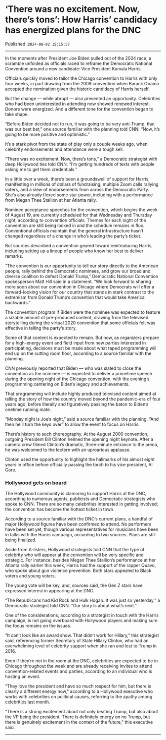 # ‘There was no excitement. Now, there’s tons’: How Harris’ candidacy has energized plans for the DNC

Published :`2024-08-02 15:15:57`

---

In the moments after President Joe Biden pulled out of the 2024 race, a scramble unfolded as officials raced to reframe the Democratic National Convention around a new candidate: Vice President Kamala Harris.

Officials quickly moved to tailor the Chicago convention to Harris with only four weeks, in part drawing from the 2008 convention when Barack Obama accepted the nomination given the historic candidacy of Harris herself.

But the change — while abrupt — also presented an opportunity. Celebrities who had been uninterested in attending now showed renewed interest. Donors were energized. And a different tone for the convention began to take shape.

“Before Biden decided not to run, it was going to be very anti-Trump, that was our best bet,” one source familiar with the planning told CNN. “Now, it’s going to be more positive and optimistic.”

It’s a stark pivot from the state of play only a couple weeks ago, when celebrity endorsements and attendance were a tough sell.

“There was no excitement. Now, there’s tons,” a Democratic strategist with deep Hollywood ties told CNN. “I’m getting hundreds of texts with people asking me to get them credentials.”

In a little over a week, there’s been a groundswell of support for Harris, manifesting in millions of dollars of fundraising, multiple Zoom calls rallying voters, and a slew of endorsements from across the Democratic Party. She’s also already flexed some star power, including with a performance from Megan Thee Stallion at her Atlanta rally.

Nominee acceptance speeches for the convention, which begins the week of August 19, are currently scheduled for that Wednesday and Thursday night, according to convention officials. Themes for each night of the convention are still being locked in and the schedule remains in flux. Conventional officials maintain that the general infrastructure hasn’t changed regardless of a change in who’s leading the party’s ticket.

But sources described a convention geared toward reintroducing Harris, including setting up a lineup of people who know her best to deliver remarks.

“The convention is our opportunity to tell our story directly to the American people, rally behind the Democratic nominees, and grow our broad and diverse coalition to defeat Donald Trump,” Democratic National Convention spokesperson Matt Hill said in a statement. “We look forward to sharing more soon about our convention in Chicago where Democrats will offer a forward-looking vision for our country that stands in stark contrast to the extremism from Donald Trump’s convention that would take America backwards.”

The convention program if Biden were the nominee was expected to feature a sizable amount of pre-produced content, drawing from the televised storytelling during the virtual 2020 convention that some officials felt was effective in telling the party’s story.

Some of that content is expected to remain. But now, as organizers prepare for a high-energy event and field input from new parties interested in participating, decisions must be made about what taped programming will end up on the cutting room floor, according to a source familiar with the planning.

CNN previously reported that Biden — who was slated to close the convention as the nominee — is expected to deliver a primetime speech during the opening night of the Chicago convention, with the evening’s programming centering on Biden’s legacy and achievements.

That programming will include highly produced televised content aimed at telling the story of how the country moved beyond the pandemic-era of four years ago, before literally and figuratively passing the baton to Biden’s onetime running mate.

“Monday night is Joe’s night,” said a source familiar with the planning. “And then he’ll turn the keys over” to allow the event to focus on Harris.

There’s history to such choreography. At the August 2000 convention, outgoing President Bill Clinton helmed the opening night keynote. After a camera crew filmed Clinton’s dramatic, three-minute entrance to the arena, he was welcomed to the lectern with an uproarious applause.

Clinton used the opportunity to highlight the hallmarks of his almost eight years in office before officially passing the torch to his vice president, Al Gore.

### Hollywood gets on board

The Hollywood community is clamoring to support Harris at the DNC, according to numerous agents, publicists and Democratic strategists who spoke to CNN. There are so many celebrities interested in getting involved; the convention has become the hottest ticket in town.

According to a source familiar with the DNC’s current plans, a handful of major Hollywood figures have been confirmed to attend. No performers have been set yet, though various representatives for musicians have been in talks with the Harris campaign, according to two sources. Plans are still being finalized.

Aside from A-listers, Hollywood strategists told CNN that the type of celebrity who will appear at the convention will be very specific and strategic. For instance, besides Megan Thee Stallion’s performance at her Atlanta rally earlier this week, Harris had the support of the rapper Quavo, who spoke about gun violence prevention. Both stars appealed to Black voters and young voters.

The young vote will be key, and, sources said, the Gen Z stars have expressed interest in appearing at the DNC.

“The Republicans had Kid Rock and Hulk Hogan. It was just so yesterday,” a Democratic strategist told CNN. “Our story is about what’s next.”

One of the considerations, according to a strategist in touch with the Harris campaign, is not going overboard with Hollywood players and making sure the focus remains on the issues.

“It can’t look like an award show. That didn’t work for Hillary,” this strategist said, referencing former Secretary of State Hillary Clinton, who had an overwhelming level of celebrity support when she ran and lost to Trump in 2016.

Even if they’re not in the room at the DNC, celebrities are expected to be in Chicago throughout the week and are already receiving invites to attend convention-related events and parties, according to an individual who is hosting an event.

“They love the president and have so much respect for him, but there is clearly a different energy now,” according to a Hollywood executive who works with celebrities on political causes, referring to the apathy among celebrities last month.

“There is a strong excitement about not only beating Trump, but also about the VP being the president. There is definitely energy on no Trump, but there is genuinely excitement in the context of the future,” this executive said.

---

